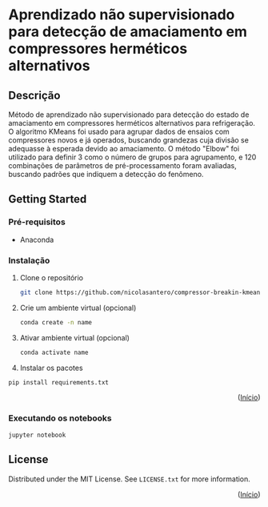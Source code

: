 # Aprendizado não supervisionado para detecção de amaciamento em compressores herméticos alternativos



## Descrição

Método de aprendizado não supervisionado para detecção do estado de amaciamento em compressores herméticos alternativos para refrigeração. O algoritmo KMeans foi usado para agrupar dados de ensaios com compressores novos e já operados, buscando grandezas cuja divisão se adequasse à esperada devido ao amaciamento. O método "Elbow" foi utilizado para definir 3 como o número de grupos para agrupamento, e 120 combinações de parâmetros de pré-processamento foram avaliadas, buscando padrões que indiquem a detecção do fenômeno.

## Getting Started

### Pré-requisitos

* Anaconda



### Instalação

1. Clone o repositório
   ```sh
   git clone https://github.com/nicolasantero/compressor-breakin-kmeans-clustering.git
   ```
2. Crie um ambiente virtual (opcional)
   ```sh
   conda create -n name
   ```
3. Ativar ambiente virtual (opcional) 
   ```sh
   conda activate name
   ```
 4. Instalar os pacotes
   ```sh
   pip install requirements.txt
   ```
   
<p align="right">(<a href="#top">Início</a>)</p>

### Executando os notebooks
```
jupyter notebook
```

<!-- LICENSE -->
## License

Distributed under the MIT License. See `LICENSE.txt` for more information.

<p align="right">(<a href="#top">Início</a>)</p>
